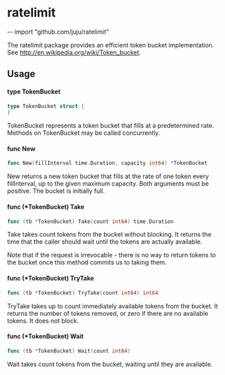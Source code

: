 # ratelimit
--
    import "github.com/juju/ratelimit"

The ratelimit package provides an efficient token bucket implementation. See
http://en.wikipedia.org/wiki/Token_bucket.

## Usage

#### type TokenBucket

```go
type TokenBucket struct {
}
```

TokenBucket represents a token bucket that fills at a predetermined rate.
Methods on TokenBucket may be called concurrently.

#### func  New

```go
func New(fillInterval time.Duration, capacity int64) *TokenBucket
```
New returns a new token bucket that fills at the rate of one token every
fillInterval, up to the given maximum capacity. Both arguments must be positive.
The bucket is initially full.

#### func (*TokenBucket) Take

```go
func (tb *TokenBucket) Take(count int64) time.Duration
```
Take takes count tokens from the bucket without blocking. It returns the time
that the caller should wait until the tokens are actually available.

Note that if the request is irrevocable - there is no way to return tokens to
the bucket once this method commits us to taking them.

#### func (*TokenBucket) TryTake

```go
func (tb *TokenBucket) TryTake(count int64) int64
```
TryTake takes up to count immediately available tokens from the bucket. It
returns the number of tokens removed, or zero if there are no available tokens.
It does not block.

#### func (*TokenBucket) Wait

```go
func (tb *TokenBucket) Wait(count int64)
```
Wait takes count tokens from the bucket, waiting until they are available.
